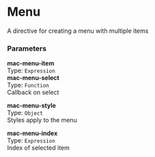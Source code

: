 
Menu
===
A directive for creating a menu with multiple items  
  
### Parameters
**mac-menu-item**  
Type: `Expression`  
**mac-menu-select**  
Type: `Function`  
Callback on select  
  
**mac-menu-style**  
Type: `Object`  
Styles apply to the menu  
  
**mac-menu-index**  
Type: `Expression`  
Index of selected item  
  

